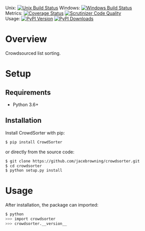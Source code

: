 Unix: [![Unix Build Status](https://img.shields.io/travis/jacebrowning/crowdsorter/master.svg)](https://travis-ci.org/jacebrowning/crowdsorter) Windows: [![Windows Build Status](https://img.shields.io/appveyor/ci/jacebrowning/crowdsorter/master.svg)](https://ci.appveyor.com/project/jacebrowning/crowdsorter)<br>Metrics: [![Coverage Status](https://img.shields.io/coveralls/jacebrowning/crowdsorter/master.svg)](https://coveralls.io/r/jacebrowning/crowdsorter) [![Scrutinizer Code Quality](https://img.shields.io/scrutinizer/g/jacebrowning/crowdsorter.svg)](https://scrutinizer-ci.com/g/jacebrowning/crowdsorter/?branch=master)<br>Usage: [![PyPI Version](https://img.shields.io/pypi/v/CrowdSorter.svg)](https://pypi.python.org/pypi/CrowdSorter) [![PyPI Downloads](https://img.shields.io/pypi/dm/CrowdSorter.svg)](https://pypi.python.org/pypi/CrowdSorter)

# Overview

Crowdsourced list sorting.

# Setup

## Requirements

* Python 3.6+

## Installation

Install CrowdSorter with pip:

```sh
$ pip install CrowdSorter
```

or directly from the source code:

```sh
$ git clone https://github.com/jacebrowning/crowdsorter.git
$ cd crowdsorter
$ python setup.py install
```

# Usage

After installation, the package can imported:

```sh
$ python
>>> import crowdsorter
>>> crowdsorter.__version__
```
